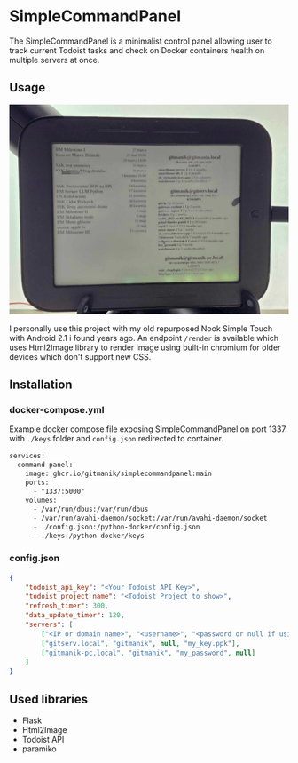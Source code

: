 # SimpleCommandPanel

The SimpleCommandPanel is a minimalist control panel allowing user to track current Todoist tasks and check on Docker containers health on multiple servers at once.

## Usage
![Nook](Nook.jpg)

I personally use this project with my old repurposed Nook Simple Touch with Android 2.1 i found years ago.
An endpoint `/render` is available which uses Html2Image library to render image using built-in chromium for older devices which don't support new CSS. 

## Installation

### docker-compose.yml

Example docker compose file exposing SimpleCommandPanel on port 1337 with `./keys` folder and `config.json` redirected to container.

```
services:
  command-panel:
    image: ghcr.io/gitmanik/simplecommandpanel:main
    ports:
      - "1337:5000"
    volumes:
      - /var/run/dbus:/var/run/dbus
      - /var/run/avahi-daemon/socket:/var/run/avahi-daemon/socket
      - ./config.json:/python-docker/config.json
      - ./keys:/python-docker/keys
```

### config.json 
```json
{
    "todoist_api_key": "<Your Todoist API Key>",
    "todoist_project_name": "<Todoist Project to show>",
    "refresh_timer": 300,
    "data_update_timer": 120,
    "servers": [
        ["<IP or domain name>", "<username>", "<password or null if using key>", "<relative path to SSH key or null if using password>"],
        ["gitserv.local", "gitmanik", null, "my_key.ppk"],
        ["gitmanik-pc.local", "gitmanik", "my_password", null]
    ]
}

```

## Used libraries
  * Flask
  * Html2Image
  * Todoist API
  * paramiko

